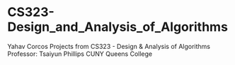 # CS323-Design_and_Analysis_of_Algorithms
Yahav Corcos
Projects from CS323 - Design & Analysis of Algorithms
Professor: Tsaiyun Phillips
CUNY Queens College
